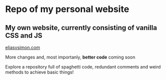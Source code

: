 # Repo of my personal website
## My own website, currently consisting of vanilla CSS and JS

[eliasvsimon.com](eliasvsimon.com)

More changes and, most importanly, **better code** coming soon

Explore a repository full of spaghetti code, redundant comments and weird methods to achieve basic things!